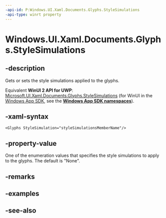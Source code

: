 ```yaml
---
-api-id: P:Windows.UI.Xaml.Documents.Glyphs.StyleSimulations
-api-type: winrt property
---
```


<!-- Property syntax
public Windows.UI.Xaml.Media.StyleSimulations StyleSimulations { get;  set; }
-->

# Windows.UI.Xaml.Documents.Glyphs.StyleSimulations

## -description
Gets or sets the style simulations applied to the glyphs.

Equivalent **WinUI 2 API for UWP**: [Microsoft.UI.Xaml.Documents.Glyphs.StyleSimulations](/windows/winui/api/microsoft.ui.xaml.documents.glyphs.stylesimulations) (for WinUI in the [Windows App SDK](/windows/apps/windows-app-sdk/), see the **[Windows App SDK namespaces](/windows/windows-app-sdk/api/winrt/)**).

## -xaml-syntax
```xaml
<Glyphs StyleSimulation="styleSimulationsMemberName"/>
```


## -property-value
One of the enumeration values that specifies the style simulations to apply to the glyphs. The default is "None".

## -remarks

## -examples

## -see-also
